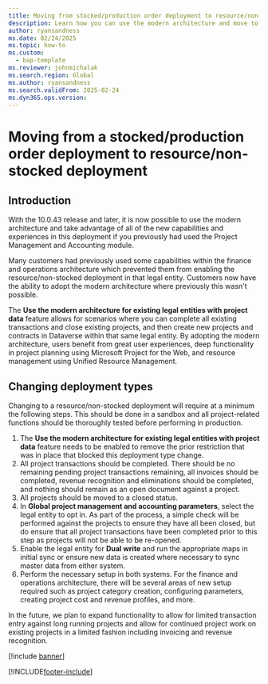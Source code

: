 ```yaml
---
title: Moving from stocked/production order deployment to resource/non-stocked
description: Learn how you can use the modern architecture and move to the resource/non-stocked deployment if you have a legal entity that is currently using the stocked/production order deployment. 
author: ryansandness 
ms.date: 02/24/2025
ms.topic: how-to
ms.custom: 
  - bap-template
ms.reviewer: johnmichalak
ms.search.region: Global
ms.author: ryansandness
ms.search.validFrom: 2025-02-24 
ms.dyn365.ops.version: 
---
```

# Moving from a stocked/production order deployment to resource/non-stocked deployment

## Introduction

With the 10.0.43 release and later, it is now possible to use the modern architecture and take advantage of all of the new capabilities and experiences in this deployment if you previously had used the Project Management and Accounting module.

Many customers had previously used some capabilities within the finance and operations architecture which prevented them from enabling the resource/non-stocked deployment in that legal entity. Customers now have the ability to adopt the modern architecture where previously this wasn't possible.

The **Use the modern architecture for existing legal entities with project data** feature allows for scenarios where you can complete all existing transactions and close existing projects, and then create new projects and contracts in Dataverse within that same legal entity. By adopting the modern architecture, users benefit from great user experiences, deep functionality in project planning using Microsoft Project for the Web, and resource management using Unified Resource Management.

## Changing deployment types

Changing to a resource/non-stocked deployment will require at a minimum the following steps. This should be done in a sandbox and all project-related functions should be thoroughly tested before performing in production.

1. The **Use the modern architecture for existing legal entities with project data** feature needs to be enabled to remove the prior restriction that was in place that blocked this deployment type change.
2. All project transactions should be completed. There should be no remaining pending project transactions remaining, all invoices should be completed, revenue recognition and eliminations should be completed, and nothing should remain as an open document against a project.
3. All projects should be moved to a closed status. 
4. In **Global project management and accounting parameters**, select the legal entity to opt in. As part of the process, a simple check will be performed against the projects to ensure they have all been closed, but do ensure that all project transactions have been completed prior to this step as projects will not be able to be re-opened.
5. Enable the legal entity for **Dual write** and run the appropriate maps in initial sync or ensure new data is created where necessary to sync master data from either system.
6. Perform the necessary setup in both systems. For the finance and operations architecture, there will be several areas of new setup required such as project category creation, configuring parameters, creating project cost and revenue profiles, and more.

In the future, we plan to expand functionality to allow for limited transaction entry against long running projects and allow for continued project work on existing projects in a limited fashion including invoicing and revenue recognition.


[!include [banner](../includes/banner.md)]


[!INCLUDE[footer-include](../includes/footer-banner.md)]
